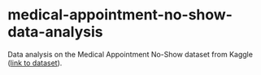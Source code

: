 # medical-appointment-no-show-data-analysis
Data analysis on the Medical Appointment No-Show dataset from Kaggle ([link to dataset](https://www.kaggle.com/joniarroba/noshowappointments)).
